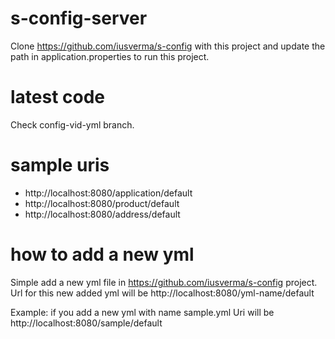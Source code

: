 # s-config-server
Clone https://github.com/iusverma/s-config with this project and update the path in application.properties to run this project.

# latest code
Check config-vid-yml branch.

# sample uris
- http://localhost:8080/application/default
- http://localhost:8080/product/default
- http://localhost:8080/address/default

# how to add a new yml
Simple add a new yml file in https://github.com/iusverma/s-config project. Url for this new added yml will be
  http://localhost:8080/yml-name/default

  Example: if you add a new yml with name sample.yml
  Uri will be http://localhost:8080/sample/default
